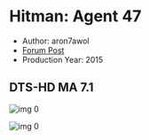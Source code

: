 # Hitman: Agent 47

* Author: aron7awol
* [Forum Post](https://www.avsforum.com/threads/bass-eq-for-filtered-movies.2995212/post-57287566)
* Production Year: 2015

## DTS-HD MA 7.1

![img 0](https://i.imgur.com/OkpsKoB.jpg)

![img 0](https://i.imgur.com/9Mrfz8g.png)

